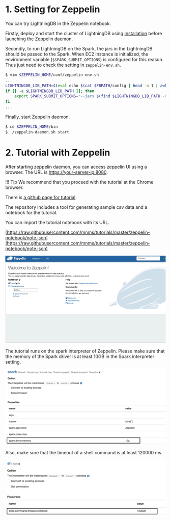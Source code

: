 # 1. Setting for Zeppelin

You can try LightningDB in the Zeppelin notebook.

Firstly, deploy and start the cluster of LightningDB using [Installation](install-fbctl.md) before launching the Zeppelin daemon.

Secondly, to run LightningDB on the Spark, the jars in the LightningDB should be passed to the Spark.
When EC2 Instance is initialized, the environment variable (`$SPARK_SUBMIT_OPTIONS`) is configured for this reason.
Thus just need to check the setting in `zeppelin-env.sh`.

``` bash
$ vim $ZEPPELIN_HOME/conf/zeppelin-env.sh 
...
LIGHTNINGDB_LIB_PATH=$(eval echo $(cat $FBPATH/config | head -n 1 | awk {'print $2'}))/cluster_$(cat $FBPATH/HEAD)/tsr2-assembly-1.0.0-SNAPSHOT/lib/
if [[ -e $LIGHTNINGDB_LIB_PATH ]]; then
    export SPARK_SUBMIT_OPTIONS="--jars $(find $LIGHTNINGDB_LIB_PATH -name 'tsr2*' -o -name 'spark-r2*' -o -name '*jedis*' -o -name 'commons*' -o -name 'jdeferred*' -o -name 'geospark*' -o -name 'gt-*' | tr '\n' ',')"
fi
...
```

Finally, start Zeppelin daemon.

```bash
$ cd $ZEPPELIN_HOME/bin
$ ./zeppelin-daemon.sh start
```

# 2. Tutorial with Zeppelin

After starting zeppelin daemon, you can access zeppelin UI using a browser. The URL is [https://your-server-ip:8080](https://your-server-ip:8080).

!!! Tip
    We recommend that you proceed with the tutorial at the Chrome browser.

There is [a github page for tutorial](https://github.com/mnms/tutorials).

The repository includes a tool for generating sample csv data and a notebook for the tutorial.

You can import the tutorial notebook with its URL.

[https://raw.githubusercontent.com/mnms/tutorials/master/zeppelin-notebook/note.json](https://raw.githubusercontent.com/mnms/tutorials/master/zeppelin-notebook/note.json)

![import notebook](images/import_notebook.gif)

The tutorial runs on the spark interpreter of Zeppelin.
Please make sure that the memory of the Spark driver is at least 10GB in the Spark interpreter setting.

![spark driver memory](images/spark-interpreter.png)

Also, make sure that the timeout of a shell command is at least 120000 ms.

![Shell timeout](images/shell-timeout.png)
